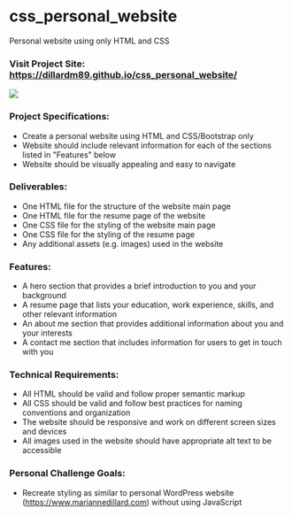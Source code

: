 # css_personal_website
Personal website using only HTML and CSS  

### Visit Project Site: https://dillardm89.github.io/css_personal_website/

![](https://media.giphy.com/media/v1.Y2lkPTc5MGI3NjExNHp4NHVld2F2czE4dzRsNnQzYnJveDdtNXpyZ3Vuc2NmMW1pZnA4OCZlcD12MV9pbnRlcm5hbF9naWZfYnlfaWQmY3Q9Zw/MawE1N7DCpmY2RzaKT/giphy.gif)

### Project Specifications:

- Create a personal website using HTML and CSS/Bootstrap only
- Website should include relevant information for each of the sections listed in "Features" below
- Website should be visually appealing and easy to navigate

### Deliverables:

- One HTML file for the structure of the website main page
- One HTML file for the resume page of the website
- One CSS file for the styling of the website main page
- One CSS file for the styling of the resume page
- Any additional assets (e.g. images) used in the website

### Features:

- A hero section that provides a brief introduction to you and your background
- A resume page that lists your education, work experience, skills, and other relevant information
- An about me section that provides additional information about you and your interests
- A contact me section that includes information for users to get in touch with you

### Technical Requirements:

- All HTML should be valid and follow proper semantic markup
- All CSS should be valid and follow best practices for naming conventions and organization
- The website should be responsive and work on different screen sizes and devices
- All images used in the website should have appropriate alt text to be accessible

### Personal Challenge Goals:

- Recreate styling as similar to personal WordPress website (https://www.mariannedillard.com) without using JavaScript
